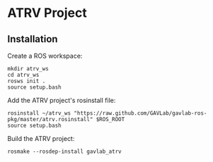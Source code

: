 # ATRV Project

## Installation

Create a ROS workspace:

    mkdir atrv_ws
    cd atrv_ws
    rosws init .
    source setup.bash

Add the ATRV project's rosinstall file:

    rosinstall ~/atrv_ws "https://raw.github.com/GAVLab/gavlab-ros-pkg/master/atrv.rosinstall" $ROS_ROOT
    source setup.bash

Build the ATRV project:

    rosmake --rosdep-install gavlab_atrv
